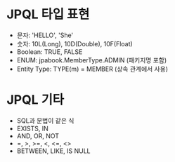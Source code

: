 # JPQL 타입 표현

- 문자: 'HELLO', 'She'
- 숫자: 10L(Long), 10D(Double), 10F(Float)
- Boolean: TRUE, FALSE
- ENUM: jpabook.MemberType.ADMIN (패키지명 포함)
- Entity Type: TYPE(m) = MEMBER (상속 관계에서 사용)

# JPQL 기타

- SQL과 문법이 같은 식
- EXISTS, IN
- AND, OR, NOT
- =, >, >=, <, <=, <>
- BETWEEN, LIKE, IS NULL